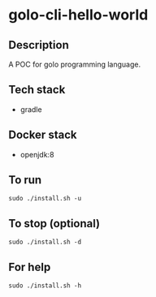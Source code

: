 # golo-cli-hello-world

## Description
A POC for golo programming language.

## Tech stack
- gradle

## Docker stack
- openjdk:8

## To run
`sudo ./install.sh -u`

## To stop (optional)
`sudo ./install.sh -d`

## For help
`sudo ./install.sh -h`
